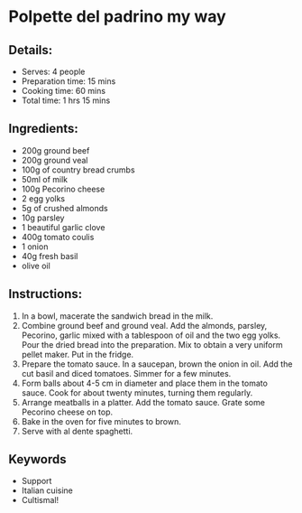 # Polpette del padrino my way 

## Details: 
* Serves: 4 people 
* Preparation time: 15 mins 
* Cooking time: 60 mins 
* Total time: 1 hrs 15 mins 

## Ingredients: 
* 200g ground beef 
* 200g ground veal 
* 100g of country bread crumbs 
* 50ml of milk 
* 100g Pecorino cheese 
* 2 egg yolks 
* 5g of crushed almonds 
* 10g parsley 
* 1 beautiful garlic clove 
* 400g tomato coulis 
* 1 onion 
* 40g fresh basil 
* olive oil 

## Instructions: 
1. In a bowl, macerate the sandwich bread in the milk. 
1. Combine ground beef and ground veal. Add the almonds, parsley, Pecorino, garlic mixed with a tablespoon of oil and the two egg yolks. Pour the dried bread into the preparation. Mix to obtain a very uniform pellet maker. Put in the fridge. 
1. Prepare the tomato sauce. In a saucepan, brown the onion in oil. Add the cut basil and diced tomatoes. Simmer for a few minutes. 
1. Form balls about 4-5 cm in diameter and place them in the tomato sauce. Cook for about twenty minutes, turning them regularly. 
1. Arrange meatballs in a platter. Add the tomato sauce. Grate some Pecorino cheese on top. 
1. Bake in the oven for five minutes to brown. 
1. Serve with al dente spaghetti. 

## Keywords
* Support
* Italian cuisine
* Cultismal!